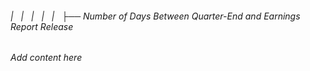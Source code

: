 ###### |   |   |   |   |   ├── Number of Days Between Quarter-End and Earnings Report Release

*Add content here*